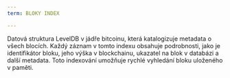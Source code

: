 ```yaml
---
term: BLOKY INDEX

---
```

Datová struktura LevelDB v jádře bitcoinu, která katalogizuje metadata o všech blocích. Každý záznam v tomto indexu obsahuje podrobnosti, jako je identifikátor bloku, jeho výška v blockchainu, ukazatel na blok v databázi a další metadata. Toto indexování umožňuje rychlé vyhledání bloku uloženého v paměti.